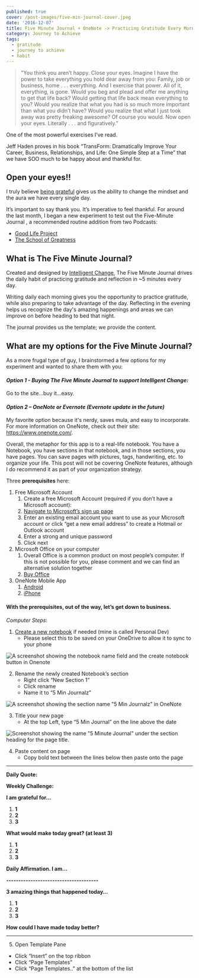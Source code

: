 ```yaml
---
published: true
cover: /post-images/five-min-journal-cover.jpeg
date: '2016-12-07'
title: Five Minute Journal + OneNote -> Practicing Gratitude Every Morning
category: Journey to Achieve
tags:
  - gratitude
  - journey to achieve
  - habit
---
```

> "You think you aren’t happy. Close your eyes. Imagine I have the power to take everything you hold dear away from you: Family, job or business, home . . . everything. And I exercise that power. All of it, everything, is gone. Would you beg and plead and offer me anything to get that life back? Would getting that life back mean everything to you? Would you realize that what you had is so much more important than what you didn’t have? Would you realize that what I just took away was pretty freaking awesome? Of course you would. Now open your eyes. Literally . . . and figuratively."

One of the most powerful exercises I’ve read.

Jeff Haden proves in his book “TransForm: Dramatically Improve Your Career, Business, Relationships, and Life: One Simple Step at a Time” that we have SOO much to be happy about and thankful for.

## Open your eyes!!

I truly believe [being grateful](http://www.happify.com/hd/the-science-behind-gratitude/) gives us the ability to change the mindset and the aura we have every single day.

It’s important to say thank you. It’s imperative to feel thankful. For around the last month, I began a new experiment to test out the Five-Minute Journal , a recommended routine addition from two Podcasts:

* [Good Life Project](http://www.goodlifeproject.com/radio/)
* [The School of Greatness](http://lewishowes.com/blog/)

## What is The Five Minute Journal?

Created and designed by [Intelligent Change](https://www.intelligentchange.com/collections/all/products/the-five-minute-journal), The Five Minute Journal drives the daily habit of practicing gratitude and reflection in ~5 minutes every day.

Writing daily each morning gives you the opportunity to practice gratitude, while also preparing to take advantage of the day. Reflecting in the evening helps us recognize the day's amazing happenings and areas we can improve on before heading to bed that night.

The journal provides us the template; we provide the content.

## What are my options for the Five Minute Journal?

As a more frugal type of guy, I brainstormed a few options for my experiment and wanted to share them with you:

#### _Option 1 - Buying The Five Minute Journal to support Intelligent Change:_

Go to the site…buy it…easy.

#### _Option 2 – OneNote or Evernote (Evernote update in the future)_

My favorite option because it's nerdy, saves mula, and easy to incorporate. For more information on OneNote, check out their site: <https://www.onenote.com/>.

Overall, the metaphor for this app is to a real-life notebook. You have a Notebook, you have sections in that notebook, and in those sections, you have pages. You can save pages with pictures, tags, handwriting, etc. to organize your life. This post will not be covering OneNote features, although I do recommend it as part of your organization strategy.

Three **prerequisites** here:

1. Free Microsoft Account
   1. Create a free Microsoft Account (required if you don’t have a Microsoft account):
   2. [Navigate to Microsoft’s sign up page](https://signup.live.com/signup?lcid=1033&wa=wsignin1.0&rpsnv=13&ct=1481079437&rver=6.7.6636.0&wp=MBI_SSL&wreply=https%3a%2f%2faccount.microsoft.com%2fauth%2fcomplete-signin%3fru%3dhttps%253a%252f%252faccount.microsoft.com%252f%253frefd%253daccount.microsoft.com%2526refp%253dhome-about-index&lc=1033&id=292666&lw=1&fl=easi2&mkt=en-US&uaid=fbeea0d9aaf54742a89015a46c3e310b&lic=1)
   3. Enter an existing email account you want to use as your Microsoft account or click “get a new email address” to create a Hotmail or Outlook account
   4. Enter a strong and unique password
   5. Click next
2. Microsoft Office on your computer
   1. Overall Office is a common product on most people’s computer. If this is not possible for you, please comment and we can find an alternative solution together
   2. [Buy Office](https://products.office.com/en-us/buy/office)
3. OneNote Mobile App
   1. [Android](https://play.google.com/store/apps/details?id=com.microsoft.office.onenote&hl=en)
   2. [iPhone](https://itunes.apple.com/us/app/microsoft-onenote/id410395246?mt=8)

#### With the prerequisites, out of the way, let’s get down to business.

_Computer Steps_:

1. [Create a new notebook](https://support.office.com/en-us/article/Open-or-create-notebooks-in-OneNote-for-Windows-8-e2673364-6ea6-4062-bac8-4d4c1c86c19b) if needed (mine is called Personal Dev)
   * Please select this to be saved on your OneDrive to allow it to sync to your phone

![A screenshot showing the notebook name field and the create notebook button in Onenote](/post-images/create-notebook-screenshot-150x150.png)

2. Rename the newly created Notebook’s section
   * Right click “New Section 1”
   * Click rename
   * Name it to “5 Min Journalz”

![A screenshot showing the section name "5 Min Journalz" in OneNote](/post-images/rename-onenote-section-300x118.png)

3. Title your new page
   * At the top Left, type “5 Min Journal” on the line above the date

![Screenshot showing the name "5 Minute Journal" under the section heading for the page title.](/post-images/name-onenote-page-300x101.png)

4. Paste content on page
   * Copy bold text between the lines below then paste onto the page

- - -

**Daily Quote:**

**Weekly Challenge:**

**I am grateful for…**

1. **1**
2. **2**
3. **3**

**What would make today great? (at least 3)**

1. **1**
2. **2**
3. **3**

**Daily Affirmation. I am…**

**\--------------------------------------**

**3 amazing things that happened today…**

1. **1**
2. **2**
3. **3**

**How could I have made today better?**

- - -

  5. Open Template Pane

* Click “Insert” on the top ribbon
* Click “Page Templates”
* Click “Page Templates..” at the bottom of the list
